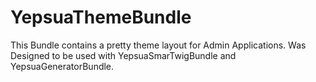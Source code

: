 YepsuaThemeBundle
=================

This Bundle contains a pretty theme layout for Admin Applications. Was Designed to be used with YepsuaSmarTwigBundle and YepsuaGeneratorBundle.
